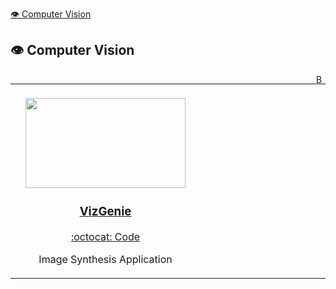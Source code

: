 [👁️ Computer Vision](#-computer-vision) 

## 👁️ Computer Vision

<a href="#"><img align="right" width="15" height="15" src="https://git.io/JtehR" alt="Back to top"></a>

<table width="100%"><tr align="center"><td valign="top" width="33.3%"><br><a href="https://github.com/shreyas21563/VizGenie"><img width="256" height="144" src="screenshots/0_default.png"></a><br><h3><a href="https://vizgenie.streamlit.app/">VizGenie</a></h3><p> <a href="https://github.com/shreyas21563/VizGenie">:octocat: Code</a></p><p>Image Synthesis Application</p></td><td valign="top" width="33.3%"><br></td></tr></table>

